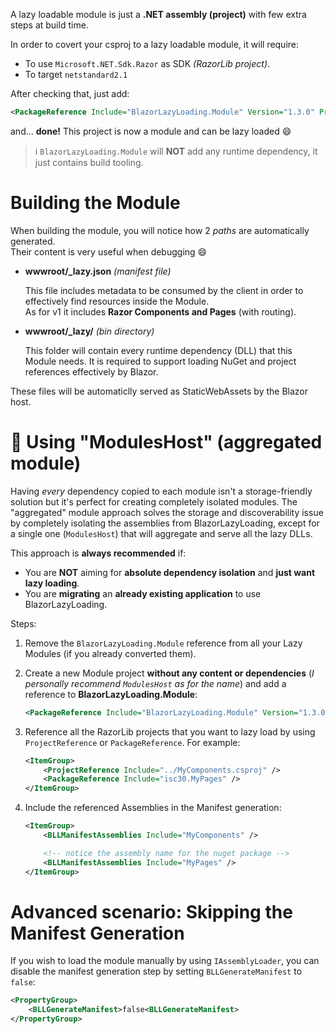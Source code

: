 A lazy loadable module is just a **.NET assembly (project)** with few extra steps at build time.

In order to covert your csproj to a lazy loadable module, it will require:
- To use `Microsoft.NET.Sdk.Razor` as SDK *(RazorLib project)*.
- To target `netstandard2.1`

After checking that, just add:
```xml
<PackageReference Include="BlazorLazyLoading.Module" Version="1.3.0" PrivateAssets="all" />
```

and... **done!** This project is now a module and can be lazy loaded 😄

> ℹ️ `BlazorLazyLoading.Module` will **NOT** add any runtime dependency, it just contains build tooling.

# Building the Module

When building the module, you will notice how 2 *paths* are automatically generated.<br/>
Their content is very useful when debugging 😄

- **wwwroot/_lazy.json** *(manifest file)*

  This file includes metadata to be consumed by the client in order to effectively find resources inside the Module.<br/>As for v1 it includes **Razor Components and Pages** (with routing).


- **wwwroot/_lazy/** *(bin directory)*

  This folder will contain every runtime dependency (DLL) that this Module needs. It is required to support loading NuGet and project references effectively by Blazor.

These files will be automaticlly served as StaticWebAssets by the Blazor host.

# 🌟 Using "ModulesHost" (aggregated module)

Having *every* dependency copied to each module isn't a storage-friendly solution but it's perfect for creating completely isolated modules. The "aggregated" module approach solves the storage and discoverability issue by completely isolating the assemblies from BlazorLazyLoading, except for a single one (`ModulesHost`) that will aggregate and serve all the lazy DLLs.

This approach is **always recommended** if:

- You are **NOT** aiming for **absolute dependency isolation** and **just want lazy loading**.
- You are **migrating** an **already existing application** to use BlazorLazyLoading.

Steps:

1. Remove the `BlazorLazyLoading.Module` reference from all your Lazy Modules (if you already converted them).

1. Create a new Module project **without any content or dependencies** (*I personally recommend `ModulesHost` as for the name*) and add a reference to **BlazorLazyLoading.Module**:
    ```xml
    <PackageReference Include="BlazorLazyLoading.Module" Version="1.3.0" PrivateAssets="all" />
    ```

1. Reference all the RazorLib projects that you want to lazy load by using `ProjectReference` or `PackageReference`. For example:
    ```xml
    <ItemGroup>
        <ProjectReference Include="../MyComponents.csproj" />
        <PackageReference Include="isc30.MyPages" />
    </ItemGroup>
    ```

2. Include the referenced Assemblies in the Manifest generation:<br/>
    ```xml
    <ItemGroup>
        <BLLManifestAssemblies Include="MyComponents" />

        <!-- notice the assembly name for the nuget package -->
        <BLLManifestAssemblies Include="MyPages" />
    </ItemGroup>
    ```

# Advanced scenario: Skipping the Manifest Generation

If you wish to load the module manually by using `IAssemblyLoader`, you can disable the manifest generation step by setting `BLLGenerateManifest` to `false`:

```xml
<PropertyGroup>
    <BLLGenerateManifest>false<BLLGenerateManifest>
</PropertyGroup>
```
